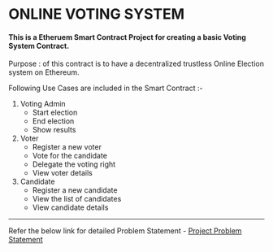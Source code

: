 # ONLINE VOTING SYSTEM
#### This is a Etheruem Smart Contract Project for creating a basic Voting System Contract.
Purpose : of this contract is to have a decentralized trustless Online Election system on Ethereum.

Following Use Cases are included in the Smart Contract :-

1. Voting Admin
      - Start election
      - End election
      - Show results
2. Voter
      - Register a new voter
      - Vote for the candidate
      - Delegate the voting right
      - View voter details
3. Candidate
      - Register a new candidate
      - View the list of candidates
      - View candidate details

------------

Refer the below link for detailed Problem Statement - 
[Project Problem Statement](https://file.notion.so/f/s/ae6b33bf-50a7-4de9-b668-1a833b795967/Voting_Capstone_problemstatement.pdf?id=5ff5681a-cca5-492e-81f5-4b7b67687337&table=block&spaceId=021059ab-33ee-4569-b13a-b7f010f23cdd&expirationTimestamp=1685704806193&signature=Kfkw-Z7jWXbxmkiV077XWCS0xuDqTyxnyFZRoQvJAgs&downloadName=Voting_Capstone_problemstatement.pdf)
